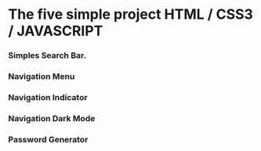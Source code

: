# The five simple project HTML / CSS3 / JAVASCRIPT

### Simples Search Bar.
### Navigation Menu
### Navigation Indicator
### Navigation Dark Mode
### Password Generator
